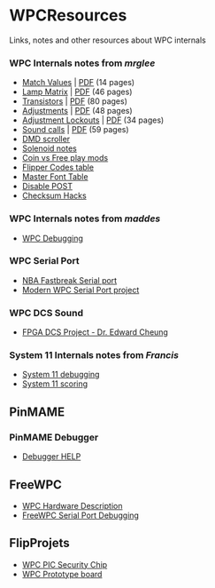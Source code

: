 # WPCResources
Links, notes and other resources about WPC internals

### WPC Internals notes from *mrglee*
* [Match Values](http://pinhacks.com/showthread.php?tid=112) | [PDF](http://pinhacks.com/attachment.php?aid=89) (14 pages)
* [Lamp Matrix](http://pinhacks.com/showthread.php?tid=91) | [PDF](http://pinhacks.com/attachment.php?aid=73) (46 pages)
* [Transistors](http://pinhacks.com/showthread.php?tid=93) | [PDF](http://pinhacks.com/attachment.php?aid=75) (80 pages)
* [Adjustments](http://pinhacks.com/showthread.php?tid=92) | [PDF](http://pinhacks.com/attachment.php?aid=74) (48 pages)
* [Adjustment Lockouts](http://pinhacks.com/showthread.php?tid=111) | [PDF](http://pinhacks.com/attachment.php?aid=88) (34 pages)
* [Sound calls](http://pinhacks.com/showthread.php?tid=8) | [PDF](http://pinhacks.com/attachment.php?aid=81)  (59 pages)
* [DMD scroller](http://pinhacks.com/showthread.php?tid=77)
* [Solenoid notes](http://pinhacks.com/showthread.php?tid=76)
* [Coin vs Free play mods](http://pinhacks.com/showthread.php?tid=16)
* [Flipper Codes table](http://pinhacks.com/showthread.php?tid=52)
* [Master Font Table](http://pinhacks.com/showthread.php?tid=23)
* [Disable POST](http://pinhacks.com/showthread.php?tid=2)
* [Checksum Hacks](http://pinhacks.com/showthread.php?tid=10)

### WPC Internals notes from *maddes*
* [WPC Debugging](https://www.maddes.net/pinball/wpc_debugging.htm)

### WPC Serial Port
* [NBA Fastbreak Serial port](https://pinside.com/pinball/forum/topic/nba-fastbreak)
* [Modern WPC Serial Port project](http://pinball-mods.com/blogs/?p=278)

### WPC DCS Sound
* [FPGA DCS Project - Dr. Edward Cheung](http://www.edcheung.com/album/album07/Pinball/wpc_sound.htm)

### System 11 Internals notes from *Francis*
* [System 11 debugging](http://pinhacks.com/showthread.php?tid=80)
* [System 11 scoring](http://pinhacks.com/showthread.php?tid=82)

## PinMAME
### PinMAME Debugger 
* [Debugger HELP](PinMAME/pinmame-debugger-help.md)

## FreeWPC
* [WPC Hardware Description](http://bcd.github.io/freewpc/The-WPC-Hardware.html#The-WPC-Hardware)
* [FreeWPC Serial Port Debugging](http://bcd.github.io/freewpc/Debugging.html)

## FlipProjets
* [WPC PIC Security Chip](https://www.flipprojets.fr/SecurityChip_EN.php)
* [WPC Prototype board](https://pinside.com/pinball/forum/topic/wpc-95-cpu-prototype-board)


